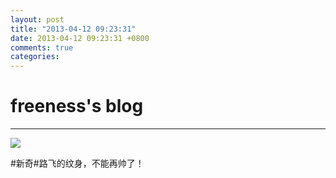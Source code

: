 ```yaml
---
layout: post
title: "2013-04-12 09:23:31"
date: 2013-04-12 09:23:31 +0800
comments: true
categories: 
---
```


# freeness's blog

----------

![](http://okqmqrbgo.bkt.clouddn.com/201304120923311.jpg)

>
\#新奇\#路飞的纹身，不能再帅了！